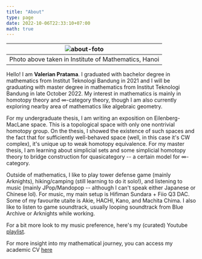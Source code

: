 ```yaml
---
title: "About"
type: page
date: 2022-10-06T22:33:10+07:00
math: true
---
```


|![about-foto](https://res.cloudinary.com/ddtggb6fb/image/upload/c_scale,w_744/v1668353220/2342338_jgd51o.jpg)|
|:--:|
|Photo above taken in Institute of Mathematics, Hanoi|

Hello! I am **Valerian Pratama**. I graduated with bachelor degree in mathematics from Institut Teknologi Bandung in 2021 and I will be graduating with master degree in mathematics from Institut Teknologi Bandung in late October 2022. My interest in mathematics is mainly in homotopy theory and $\infty$-category theory, though I am also currently exploring nearby area of mathematics like algebraic geometry.

For my undergraduate thesis, I am writing an exposition on Eilenberg-MacLane space. This is a topological space with only one nontrivial homotopy group. On the thesis, I showed the existence of such spaces and the fact that for sufficiently well-behaved space (well, in this case it's CW complex), it's unique up to weak homotopy equivalence. For my master thesis, I am learning about simplicial sets and some simplicial homotopy theory to bridge construction for quasicategory -- a certain model for $\infty$-category.

Outside of mathematics, I like to play tower defense game (mainly Arknights), hiking/camping (still learning to do it solo!), and listening to music (mainly JPop/Mandopop -- although I can't speak either Japanese or Chinese lol). For music, my main setup is Hifiman Sundara + Fiio Q3 DAC. Some of my favourite utaite is Akie, HACHI, Kano, and Machita Chima. I also like to listen to game soundtrack, usually looping soundtrack from Blue Archive or Arknights while working.

For a bit more look to my music preference, here's my (curated) Youtube [playlist](https://www.youtube.com/playlist?list=PLUmSBNs2YOUWp-USa3rfgZUN9rQWy6X54).

For more insight into my mathematical journey, you can access my academic CV [here](https://drive.google.com/file/d/1EIfUACZCRQrJaGSJIkHdu3GxPGB-67Yj/view?usp=sharing)